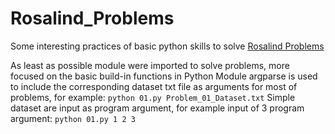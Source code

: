 # Rosalind_Problems
Some interesting practices of basic python skills to solve [Rosalind Problems](https://rosalind.info/problems/list-view/)

As least as possible module were imported to solve problems, more focused on the basic build-in functions in Python
Module argparse is used to include the corresponding dataset txt file as arguments for most of problems, for example:
```python 01.py Problem_01_Dataset.txt```
Simple dataset are input as program argument, for example input of 3 program argument:
```python 01.py 1 2 3```
